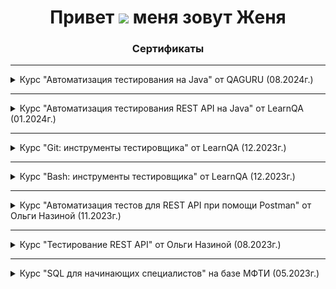 <h1 align="center">Привет <img src="https://github.com/blackcater/blackcater/raw/main/images/Hi.gif" height="32"/> меня зовут Женя

<h3 align="center">Сертификаты</h3>

---

<details>
  <summary>Курс "Автоматизация тестирования на Java" от QAGURU (08.2024г.)</summary>
    <img src="files/QAGuruJava.png" />
</details>

---

<details>
  <summary>Курс "Автоматизация тестирования REST AРІ на Java" от LearnQA (01.2024г.)</summary>
    <img src="files/certificateRestApiJava.png" />
</details>

---

<details>
  <summary>Курс "Git: инструменты тестировщика" от LearnQA (12.2023г.)</summary>
    <img src="files/certificateGit.png" />
</details>

---

<details>
  <summary>Курс "Bash: инструменты тестировщика" от LearnQA (12.2023г.)</summary>
    <img src="files/certificateBash.png" />
</details>

---

<details>
  <summary>Курс "Автоматизация тестов для REST API при помощи Postman" от Ольги Назиной (11.2023г.)</summary>
    <img src="files/certificateRestApiPostman.png" />
</details>

---

<details>
  <summary>Курс "Тестирование REST API" от Ольги Назиной (08.2023г.)</summary>
    <img src="files/certificateRestApi.png" />
</details>

---

<details>
  <summary>Курс "SQL для начинающих специалистов" на базе МФТИ (05.2023г.)</summary>
    <img src="files/sql_sert.png" />
</details>

